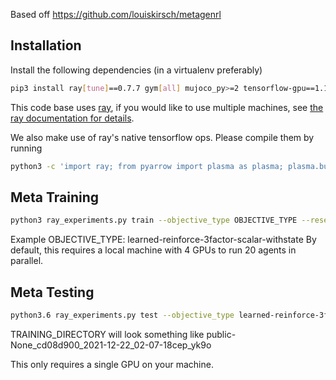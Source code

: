 Based off https://github.com/louiskirsch/metagenrl

## Installation

Install the following dependencies (in a virtualenv preferably)
```bash
pip3 install ray[tune]==0.7.7 gym[all] mujoco_py>=2 tensorflow-gpu==1.13.2 scipy numpy
```

This code base uses [ray](https://github.com/ray-project/ray), if you would like to use multiple machines,
see [the ray documentation for details](https://ray.readthedocs.io/en/latest/using-ray-on-a-cluster.html).

We also make use of ray's native tensorflow ops. Please compile them by running
```bash
python3 -c 'import ray; from pyarrow import plasma as plasma; plasma.build_plasma_tensorflow_op()'
```

## Meta Training


```bash
python3 ray_experiments.py train --objective_type OBJECTIVE_TYPE --reset_prob 0.0
```

Example OBJECTIVE_TYPE: learned-reinforce-3factor-scalar-withstate
By default, this requires a local machine with 4 GPUs to run 20 agents in parallel.

## Meta Testing


```bash
python3.6 ray_experiments.py test --objective_type learned-reinforce-3factor-scalar-withstate --objective TRAINING_DIRECTORY --chkp -1 --name DESIRED_NAME_FOR_EVALUATION_LOGS
```

TRAINING_DIRECTORY will look something like public-None_cd08d900_2021-12-22_02-07-18cep_yk9o

This only requires a single GPU on your machine.


